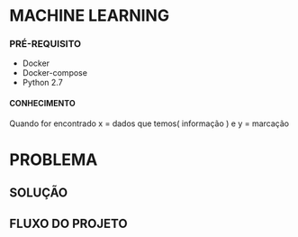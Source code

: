 # MACHINE LEARNING 

###  PRÉ-REQUISITO

 - Docker
 - Docker-compose
 - Python 2.7

#### CONHECIMENTO
Quando for encontrado x = dados que temos( informação ) e y = marcação

# PROBLEMA

 
## SOLUÇÃO


## FLUXO DO PROJETO

 